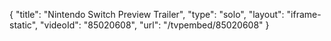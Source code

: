 {
    "title": "Nintendo Switch Preview Trailer",
    "type": "solo",
    "layout": "iframe-static",
    "videoId": "85020608",
    "url": "\/tvpembed\/85020608"
}